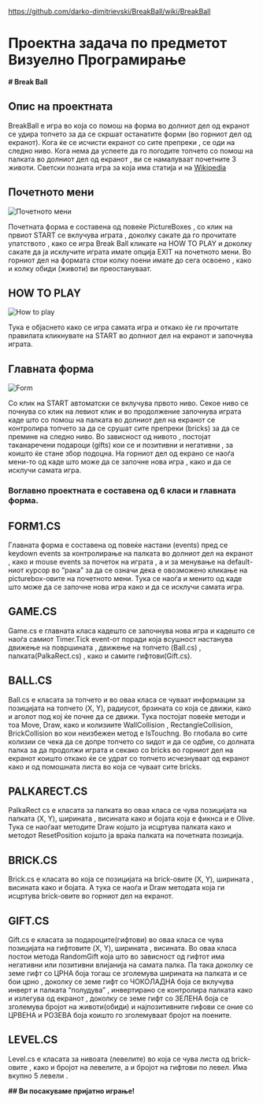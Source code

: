 https://github.com/darko-dimitrievski/BreakBall/wiki/BreakBall


# Проектна задача по предметот Визуелно Програмирање

**# Break Ball**

## Опис на проектната

BreakBall е игра во која со помош на форма во долниот дел од екранот се удира топчето за да се скршат останатите форми (во горниот дел од екранот). Кога ќе се исчисти екранот со сите препреки , се оди на следно ниво. Кога нема да успеете да го погодите топчето  со помош на палката во долниот дел од екранот , ви се намалуваат почетните 3 животи.  Светски позната игра за која има статија и на [Wikipedia](http://en.wikipedia.org/wiki/Breakout_%28video_game%29)

## Почетното мени

![Почетното мени](http://i.imgur.com/a28qEeP.png)

Почетната форма е составена од повеќе PictureBoxes , со клик на првиот START се вклучува играта , доколку сакате да го прочитате упатството , како се игра Break Ball кликате на HOW TO PLAY и доколку сакате да ја исклучите играта имате опција EXIT на почетното мени. Во горниот дел на формата стои колку поени имате до сега освоено , како и колку обиди  (животи) ви преостануваат.

## HOW TO PLAY

![How to play](http://i.imgur.com/vjb3bp6.png)

Тука е објаснето како се игра самата игра и откако ќе ги прочитате правилата кликнувате на START во долниот дел на екранот и започнува играта.

## Главната форма

![Form](http://img705.imageshack.us/img705/1023/lgtdx.png)

Со клик на START  автоматски се вклучува првото ниво. Секое ниво се почнува со клик на левиот клик и во продолжение започнува играта  каде што со помош на палката во долниот дел на екранот се контролира топчето за да се срушат сите препреки (bricks) за да се премине на следно ниво. Во зависност од нивото , постојат таканаречени подароци (gifts) кои се и позитивни и негативни , за коишто ќе стане збор подоцна.  На горниот дел од екрано се наоѓа мени-то од каде што може да се започне нова игра , како и да се исклучи самата игра.

### Воглавно проектната е составена од 6 класи и главната форма. 

## FORM1.CS

Главната форма е составена од повеќе настани (events) пред се keydown events за контролирање на палката во долниот дел на екранот , како и mouse events за почеток на играта , а и за менување на default-ниот курсор во “рака” за да се означи дека е овозможено кликање на picturebox-овите на почетното мени. Тука се наоѓа и менито од каде што може да се започне нова игра како и да се исклучи самата игра.

## GAME.CS

Game.cs е главната класа кадешто се започнува нова игра и кадешто се наоѓа самиот Timer.Tick event-от поради која всушност настанува движење на површината , движење на топчето (Ball.cs) , палката(PalkaRect.cs) , како и самите гифтови(Gift.cs).

## BALL.CS

Ball.cs e класата за топчето и во оваа класа се чуваат информации за позицијата на топчето (X, Y), радиусот, брзината со која се движи, како и аголот под кој ќе почне да се движи. Тука постојат повеќе методи и тоа Move, Draw, како и колизиите WallCollision , RectangleCollision, BrickCollision во кои неизбежен метод е IsTouchng. Во глобала во сите колизии се чека да се допре топчето со ѕидот и да се одбие, со долната палка за да продолжи играта и секако со bricks во горниот дел на екранот коишто откако ќе се  удрат со топчето исчезнуваат од екранот како и од помошната листа во која се чуваат сите bricks.

## PALKARECT.CS

PalkaRect cs е класата за палката во оваа класа се чува позицијата на палката (X, Y), ширината , висината како и бојата која е фикнса и е Olive. Тука се наоѓаат методите Draw којшто ја исцртува палката како и методот ResetPosition којшто ја враќа палката на почетната позиција.

## BRICK.CS

Brick.cs е класата во која се  позицијата на brick-овите (X, Y), ширината , висината како и бојата. А тука се наоѓа и Draw методата која ги исцртува brick-овите во горниот дел на екранот.

## GIFT.CS

Gift.cs е класата за подароците(гифтови) во оваа класа се чува позицијата на гифтовите (X, Y), ширината , висината. Во оваа класа постои метода RandomGift која што во зависност од гифтот има негативни или позитивни влијанија на самата палка.  Па така доколку се земе гифт со ЦРНА боја тогаш се зголемува ширината на палката и се бои црно , доколку се земе гифт со ЧОКОЛАДНА боја се вклучува инверт и палката “полудува”  , инвертирано се контролира палката како и излегува од екранот , доколку се земе гифт со ЗЕЛЕНА боја се зголемува бројот на животи(обиди) и најпозитивните гифови се оние со ЦРВЕНА и РОЗЕВА боја коишто го зголемуваат бројот на поените.

## LEVEL.CS

Level.cs е класата за нивоата (левелите) во која се чува листа од brick-овите , како и бројот на левелите, а и бројот на гифтови по левел. Има вкупно 5 левели .

**## Ви посакуваме пријатно играње!**
